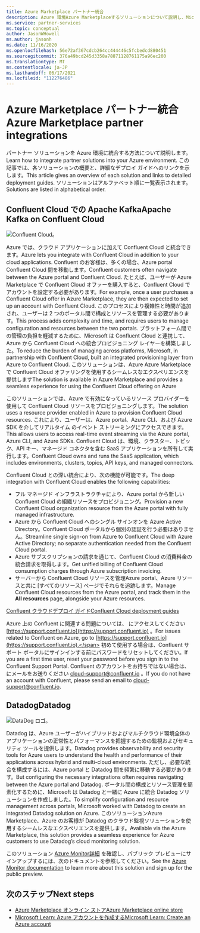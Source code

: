 ```yaml
---
title: Azure Marketplace パートナー統合
description: Azure 環境Azure Marketplaceするソリューションについて説明し、Microsoft パートナーからのデプロイ ガイドへのリンクを取得します。
ms.service: partner-services
ms.topic: conceptual
author: JasonWHowell
ms.author: jasonh
ms.date: 11/16/2020
ms.openlocfilehash: 56e72af367cdcb264cc444446c5fcbedcd880451
ms.sourcegitcommit: 376a49bcd245d3358a78871128761175a96ec200
ms.translationtype: MT
ms.contentlocale: ja-JP
ms.lasthandoff: 06/17/2021
ms.locfileid: "112276486"
---
```

# <a name="azure-marketplace-partner-integrations"></a><span data-ttu-id="22dbf-103">Azure Marketplace パートナー統合</span><span class="sxs-lookup"><span data-stu-id="22dbf-103">Azure Marketplace partner integrations</span></span>

<span data-ttu-id="22dbf-104">パートナー ソリューションを Azure 環境に統合する方法について説明します。</span><span class="sxs-lookup"><span data-stu-id="22dbf-104">Learn how to integrate partner solutions into your Azure environment.</span></span> <span data-ttu-id="22dbf-105">この記事では、各ソリューションの概要と、詳細なデプロイ ガイドへのリンクを示します。</span><span class="sxs-lookup"><span data-stu-id="22dbf-105">This article gives an overview of each solution and links to detailed deployment guides.</span></span> <span data-ttu-id="22dbf-106">ソリューションはアルファベット順に一覧表示されます。</span><span class="sxs-lookup"><span data-stu-id="22dbf-106">Solutions are listed in alphabetical order.</span></span> 

## <a name="apache-kafka-on-confluent-cloud"></a><span data-ttu-id="22dbf-107">Confluent Cloud での Apache Kafka</span><span class="sxs-lookup"><span data-stu-id="22dbf-107">Apache Kafka on Confluent Cloud</span></span>

![Confluent Cloud。](./media/partners/confluent-cloud.png)

<span data-ttu-id="22dbf-109">Azure では、クラウド アプリケーションに加えて Confluent Cloud と統合できます。</span><span class="sxs-lookup"><span data-stu-id="22dbf-109">Azure lets you integrate with Confluent Cloud in addition to your cloud applications.</span></span> <span data-ttu-id="22dbf-110">Confluent のお客様は、多くの場合、Azure portal Confluent Cloud 間を移動します。</span><span class="sxs-lookup"><span data-stu-id="22dbf-110">Confluent customers often navigate between the Azure portal and Confluent Cloud.</span></span> <span data-ttu-id="22dbf-111">たとえば、ユーザーが Azure Marketplace で Confluent Cloud オファーを購入すると、Confluent Cloud でアカウントを設定する必要があります。</span><span class="sxs-lookup"><span data-stu-id="22dbf-111">For example, once a user purchases a Confluent Cloud offer in Azure Marketplace, they are then expected to set up an account with Confluent Cloud.</span></span> <span data-ttu-id="22dbf-112">このプロセスにより複雑性と時間が追加され、ユーザーは 2 つのポータル間で構成とリソースを管理する必要があります。</span><span class="sxs-lookup"><span data-stu-id="22dbf-112">This process adds complexity and time, and requires users to manage configuration and resources between the two portals.</span></span> <span data-ttu-id="22dbf-113">プラットフォーム間での管理の負担を軽減するために、Microsoft は Confluent Cloud と連携して、Azure から Confluent Cloud への統合プロビジョニング レイヤーを構築しました。</span><span class="sxs-lookup"><span data-stu-id="22dbf-113">To reduce the burden of managing across platforms, Microsoft, in partnership with Confluent Cloud, built an integrated provisioning layer from Azure to Confluent Cloud.</span></span> <span data-ttu-id="22dbf-114">このソリューションは、Azure Azure Marketplaceで Confluent Cloud オファリングを使用するシームレスなエクスペリエンスを提供します</span><span class="sxs-lookup"><span data-stu-id="22dbf-114">The solution is available in Azure Marketplace and  provides a seamless experience for using the Confluent Cloud offering on Azure</span></span>

<span data-ttu-id="22dbf-115">このソリューションでは、Azure で有効になっているリソース プロバイダーを使用して Confluent Cloud リソースをプロビジョニングします。</span><span class="sxs-lookup"><span data-stu-id="22dbf-115">The solution uses a resource provider enabled in Azure to provision Confluent Cloud resources.</span></span> <span data-ttu-id="22dbf-116">これにより、ユーザーは、Azure portal、Azure CLI、および Azure SDK を介してリアルタイム のイベント ストリーミングにアクセスできます。</span><span class="sxs-lookup"><span data-stu-id="22dbf-116">This allows users to access real-time event streaming via the Azure portal, Azure CLI, and Azure SDKs.</span></span> <span data-ttu-id="22dbf-117">Confluent Cloud は、環境、クラスター、トピック、API キー、マネージド コネクタを含む SaaS アプリケーションを所有して実行します。</span><span class="sxs-lookup"><span data-stu-id="22dbf-117">Confluent Cloud owns and runs the SaaS application, which includes environments, clusters, topics, API keys, and managed connectors.</span></span>

<span data-ttu-id="22dbf-118">Confluent Cloud との深い統合により、次の機能が可能です。</span><span class="sxs-lookup"><span data-stu-id="22dbf-118">The deep integration with Confluent Cloud enables the following capabilities:</span></span>

- <span data-ttu-id="22dbf-119">フル マネージド インフラストラクチャにより、Azure portal から新しい Confluent Cloud の組織リソースをプロビジョニング。</span><span class="sxs-lookup"><span data-stu-id="22dbf-119">Provision a new Confluent Cloud organization resource from the Azure portal with fully managed infrastructure.</span></span>
- <span data-ttu-id="22dbf-120">Azure から Confluent Cloud へのシングル サインオンを Azure Active Directory。Confluent Cloud ポータルから個別の認証を行う必要はありません。</span><span class="sxs-lookup"><span data-stu-id="22dbf-120">Streamline single sign-on from Azure to Confluent Cloud with Azure Active Directory; no separate authentication needed from the Confluent Cloud portal.</span></span>
- <span data-ttu-id="22dbf-121">Azure サブスクリプションの請求を通じて、Confluent Cloud の消費料金の統合請求を取得します。</span><span class="sxs-lookup"><span data-stu-id="22dbf-121">Get unified billing of Confluent Cloud consumption charges through Azure subscription invoicing.</span></span>
- <span data-ttu-id="22dbf-122">サーバーから Confluent Cloud リソースを管理Azure portal、Azure リソースと共に [すべてのリソース] ページでそれらを追跡します。</span><span class="sxs-lookup"><span data-stu-id="22dbf-122">Manage Confluent Cloud resources from the Azure portal, and track them in the **All resources** page, alongside your Azure resources.</span></span>

[<span data-ttu-id="22dbf-123">Confluent クラウドデプロイ ガイド</span><span class="sxs-lookup"><span data-stu-id="22dbf-123">Confluent Cloud deployment guides</span></span>](https://docs.confluent.io/current/cloud/marketplace/index.html)

<span data-ttu-id="22dbf-124">Azure 上の Confluent に関連する問題については、 にアクセスしてください [https://support.confluent.io](https://support.confluent.io) 。</span><span class="sxs-lookup"><span data-stu-id="22dbf-124">For issues related to Confluent on Azure, go to [https://support.confluent.io](https://support.confluent.io).</span></span> <span data-ttu-id="22dbf-125">初めて使用する場合は、Confluent サポート ポータルにサインインする前にパスワードをリセットしてください。</span><span class="sxs-lookup"><span data-stu-id="22dbf-125">If you are a first time user, reset your password before you sign in to the Confluent Support Portal.</span></span> <span data-ttu-id="22dbf-126">Confluent のアカウントをお持ちではない場合は、 にメールをお送りください [cloud-support@confluent.io](mailto:cloud-support@confluent.io) 。</span><span class="sxs-lookup"><span data-stu-id="22dbf-126">If you do not have an account with Confluent, please send an email to [cloud-support@confluent.io](mailto:cloud-support@confluent.io).</span></span>

## <a name="datadog"></a><span data-ttu-id="22dbf-127">Datadog</span><span class="sxs-lookup"><span data-stu-id="22dbf-127">Datadog</span></span>

![DataDog ロゴ。](./media/partners/datadog.png)

<span data-ttu-id="22dbf-129">Datadog は、Azure ユーザーがハイブリッドおよびマルチクラウド環境全体のアプリケーションの正常性とパフォーマンスを把握するための監視およびセキュリティ ツールを提供します。</span><span class="sxs-lookup"><span data-stu-id="22dbf-129">Datadog provides observability and security tools for Azure users to understand the health and performance of their applications across hybrid and multi-cloud environments.</span></span> <span data-ttu-id="22dbf-130">ただし、必要な統合を構成するには、Azure portal と Datadog 間を頻繁に移動する必要があります。</span><span class="sxs-lookup"><span data-stu-id="22dbf-130">But configuring the necessary integrations often requires navigating between the Azure portal and Datadog.</span></span> <span data-ttu-id="22dbf-131">ポータル間の構成とリソース管理を簡素化するために、Microsoft は Datadog と一緒に Azure に統合 Datadog ソリューションを作成しました。</span><span class="sxs-lookup"><span data-stu-id="22dbf-131">To simplify configuration and resource management across portals, Microsoft worked with Datadog to create an integrated Datadog solution on Azure.</span></span> <span data-ttu-id="22dbf-132">このソリューションAzure Marketplace、Azure のお客様が Datadog のクラウド監視ソリューションを使用するシームレスなエクスペリエンスを提供します。</span><span class="sxs-lookup"><span data-stu-id="22dbf-132">Available via the Azure Marketplace, this solution provides a seamless experience for Azure customers to use Datadog’s cloud monitoring solution.</span></span>

<span data-ttu-id="22dbf-133">このソリューション [Azure Monitor詳細](/azure/azure-monitor/platform/partners#datadog) を確認し、パブリック プレビューにサインアップするには、次のドキュメントを参照してください。</span><span class="sxs-lookup"><span data-stu-id="22dbf-133">See the [Azure Monitor documentation](/azure/azure-monitor/platform/partners#datadog) to learn more about this solution and sign up for the public preview.</span></span>

## <a name="next-steps"></a><span data-ttu-id="22dbf-134">次のステップ</span><span class="sxs-lookup"><span data-stu-id="22dbf-134">Next steps</span></span>

- [<span data-ttu-id="22dbf-135">Azure Marketplace オンライン ストア</span><span class="sxs-lookup"><span data-stu-id="22dbf-135">Azure Marketplace online store</span></span>](https://azure.microsoft.com/marketplace/)
- [<span data-ttu-id="22dbf-136">Microsoft Learn: Azure アカウントを作成する</span><span class="sxs-lookup"><span data-stu-id="22dbf-136">Microsoft Learn: Create an Azure account</span></span>](/learn/modules/create-an-azure-account/)
